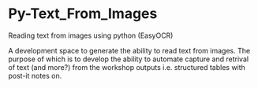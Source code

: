 # Py-Text_From_Images
Reading text from images using python (EasyOCR)

A development space to generate the ability to read text from images. The purpose of which is to develop the ability to automate capture and retrival of text (and more?) from the workshop outputs i.e. structured tables with post-it notes on.
